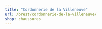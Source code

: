 ```yaml
---
title: "Cordonnerie de la Villeneuve"
url: /brest/cordonnerie-de-la-villeneuve/
shop: chaussures
---
```

